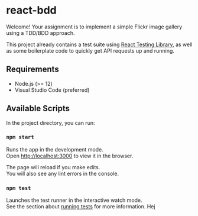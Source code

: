 # react-bdd

Welcome! Your assignment is to implement a simple Flickr image gallery using a TDD/BDD approach.

This project already contains a test suite using [React Testing Library](https://testing-library.com/docs/react-testing-library/intro), as well as some boilerplate code to quickly get API requests up and running.

## Requirements

- Node.js (>= 12)
- Visual Studio Code (preferred)

## Available Scripts

In the project directory, you can run:

### `npm start`

Runs the app in the development mode.<br />
Open [http://localhost:3000](http://localhost:3000) to view it in the browser.

The page will reload if you make edits.<br />
You will also see any lint errors in the console.

### `npm test`

Launches the test runner in the interactive watch mode.<br />
See the section about [running tests](https://facebook.github.io/create-react-app/docs/running-tests) for more information.
Hej
